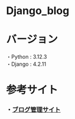 # Django_blog

# バージョン

・Python : 3.12.3  
・Django : 4.2.11

# 参考サイト

### ・[ブログ管理サイト](https://djangobrothers.com/tutorials/blog_app/)
